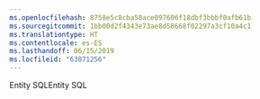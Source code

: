 ```yaml
---
ms.openlocfilehash: 8758e5c8cba58ace097606f18dbf3bbbf0afb61b
ms.sourcegitcommit: 1bb00d2f4343e73ae8d58668f02297a3cf10a4c1
ms.translationtype: HT
ms.contentlocale: es-ES
ms.lasthandoff: 06/15/2019
ms.locfileid: "63871256"
---
```

<span data-ttu-id="aaed2-101">Entity SQL</span><span class="sxs-lookup"><span data-stu-id="aaed2-101">Entity SQL</span></span>